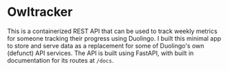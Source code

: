 # Owltracker

This is a containerized REST API that can be used to track weekly metrics for someone tracking their progress using Duolingo. I built this minimal app to store and serve data as a replacement for some of Duolingo's own (defunct) API services. The API is built using FastAPI, with built in documentation for its routes at `/docs`.

<!-- TODO: finish -->
<!-- ## Starting the API

I'm using `podman` to build/run container images. -->
